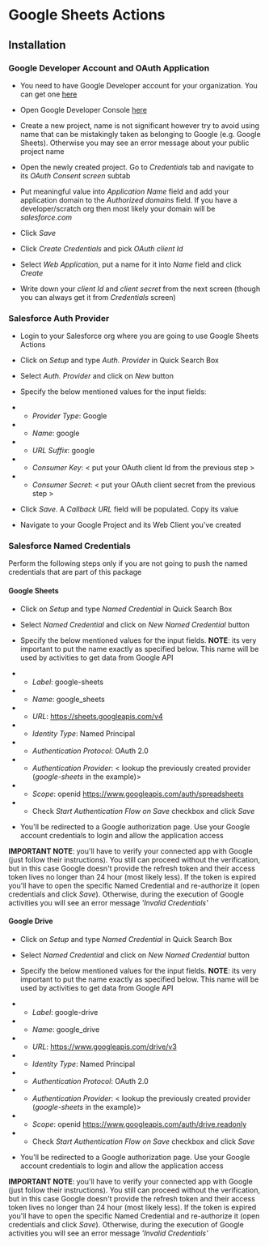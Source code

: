 # Google Sheets Actions

## Installation

### Google Developer Account and OAuth Application

- You need to have Google Developer account for your organization. You can get one [here](https://developers.google.com/)
   
- Open Google Developer Console [here](https://console.developers.google.com/projectselector/apis/library?supportedpurview=project%20)

- Create a new project, name is not significant however try to avoid using name that can be mistakingly taken as belonging to Google (e.g. Google Sheets). Otherwise you may see an error message about your public project name

- Open the newly created project. Go to *Credentials* tab and navigate to its *OAuth Consent screen* subtab

- Put meaningful value into *Application Name* field and add your application domain to the *Authorized domains* field. If you have a developer/scratch org then most likely your domain will be *salesforce.com*

- Click *Save*

- Click *Create Credentials* and pick *OAuth client Id*

- Select *Web Application*, put a name for it into *Name* field and click *Create*

- Write down your *client Id* and *client secret* from the next screen (though you can always get it from *Credentials* screen)

### Salesforce Auth Provider

- Login to your Salesforce org where you are going to use Google Sheets Actions

- Click on *Setup* and type *Auth. Provider* in Quick Search Box

- Select *Auth. Provider* and click on *New* button

- Specify the below mentioned values for the input fields:
  
- - *Provider Type*: Google
- - *Name*: google
- - *URL Suffix*: google
- - *Consumer Key*: < put your OAuth client Id from the previous step >
- - *Consumer Secret*: < put your OAuth client secret from the previous step >

- Click *Save*. A *Callback URL* field will be populated. Copy its value

- Navigate to your Google Project and its Web Client you've created 

### Salesforce Named Credentials

Perform the following steps only if you are not going to push the named credentials that are part of this package

#### Google Sheets

- Click on *Setup* and type *Named Credential* in Quick Search Box

- Select *Named Credential* and click on *New Named Credential* button

- Specify the below mentioned values for the input fields. **NOTE**: its very important to put the name exactly as specified below. This name will be used by activities to get data from Google API

- - *Label*: google-sheets
- - *Name*: google_sheets
- - *URL*: https://sheets.googleapis.com/v4
- - *Identity Type*: Named Principal
- - *Authentication Protocol*: OAuth 2.0
- - *Authentication Provider*: < lookup the previously created provider (*google-sheets* in the example)>
- - *Scope*: openid https://www.googleapis.com/auth/spreadsheets
- - Check *Start Authentication Flow on Save* checkbox and click *Save*

- You'll be redirected to a Google authorization page. Use your Google account credentials to login and allow the application access

**IMPORTANT NOTE**: you'll have to verify your connected app with Google (just follow their instructions). You still can proceed without the verification, but in this case Google doesn't provide the refresh token and their access token lives no longer than 24 hour (most likely less). If the token is expired you'll have to open the specific Named Credential and re-authorize it (open credentials and click *Save*). Otherwise, during the execution of Google activities you will see an error message *'Invalid Credentials'*

#### Google Drive

- Click on *Setup* and type *Named Credential* in Quick Search Box

- Select *Named Credential* and click on *New Named Credential* button

- Specify the below mentioned values for the input fields. **NOTE**: its very important to put the name exactly as specified below. This name will be used by activities to get data from Google API

- - *Label*: google-drive
- - *Name*: google_drive
- - *URL*: https://www.googleapis.com/drive/v3
- - *Identity Type*: Named Principal
- - *Authentication Protocol*: OAuth 2.0
- - *Authentication Provider*: < lookup the previously created provider (*google-sheets* in the example)>
- - *Scope*: openid https://www.googleapis.com/auth/drive.readonly
- - Check *Start Authentication Flow on Save* checkbox and click *Save*

- You'll be redirected to a Google authorization page. Use your Google account credentials to login and allow the application access

**IMPORTANT NOTE**: you'll have to verify your connected app with Google (just follow their instructions). You still can proceed without the verification, but in this case Google doesn't provide the refresh token and their access token lives no longer than 24 hour (most likely less). If the token is expired you'll have to open the specific Named Credential and re-authorize it (open credentials and click *Save*). Otherwise, during the execution of Google activities you will see an error message *'Invalid Credentials'*
  



